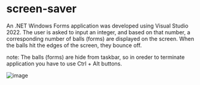 # screen-saver

An .NET Windows Forms application was developed using Visual Studio 2022. The user is asked to input an integer, and based on that number, a corresponding number of balls (forms) are displayed on the screen. When the balls hit the edges of the screen, they bounce off.

note: The balls (forms) are hide from taskbar, so in oreder to terminate application you have to use Ctrl + Alt buttons.

![image](https://user-images.githubusercontent.com/98465741/230942498-d4cea1bb-4332-4478-ab0e-f0db8e57eb63.png)

